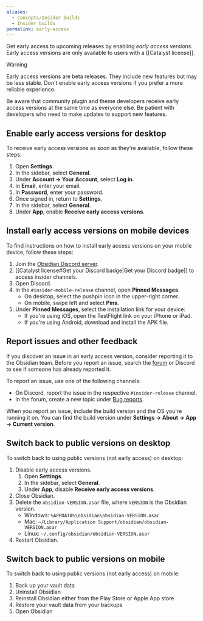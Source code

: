 ```yaml
---
aliases:
  - Concepts/Insider builds
  - Insider builds
permalink: early-access
---
```

Get early access to upcoming releases by enabling _early access versions_. Early access versions are only available to users with a [[Catalyst license]].

> [!warning]
> Early access versions are beta releases. They include new features but may be less stable. Don't enable early access versions if you prefer a more reliable experience.
> 
> Be aware that community plugin and theme developers receive early access versions at the same time as everyone else. Be patient with developers who need to make updates to support new features.

## Enable early access versions for desktop

To receive early access versions as soon as they're available, follow these steps:

1. Open **Settings**.
2. In the sidebar, select **General**.
3. Under **Account → Your Account**, select **Log in**.
4. In **Email**, enter your email.
5. In **Password**, enter your password.
6. Once signed in, return to **Settings**.
7. In the sidebar, select **General**.
8. Under **App**, enable **Receive early access versions**.

## Install early access versions on mobile devices

To find instructions on how to install early access versions on your mobile device, follow these steps:

1. Join the [Obsidian Discord server](https://discord.gg/veuWUTm).
2. [[Catalyst license#Get your Discord badge|Get your Discord badge]] to access insider channels.
3. Open Discord.
4. In the `#insider-mobile-release` channel, open **Pinned Messages**.
   - On desktop, select the pushpin icon in the upper-right corner.
   - On mobile, swipe left and select **Pins**.
5. Under **Pinned Messages**, select the installation link for your device:
   - If you're using iOS, open the TestFlight link on your iPhone or iPad.
   - If you're using Android, download and install the APK file.

## Report issues and other feedback

If you discover an issue in an early access version, consider reporting it to the Obsidian team. Before you report an issue, search the [forum](https://forum.obsidian.md/) or Discord to see if someone has already reported it.

To report an issue, use one of the following channels:

- On Discord, report the issue in the respective `#insider-release` channel.
- In the forum, create a new topic under [Bug reports](https://forum.obsidian.md/c/bug-reports/7).

When you report an issue, include the build version and the OS you're running it on. You can find the build version under **Settings → About → App → Current version**.

## Switch back to public versions on desktop

To switch back to using public versions (not early access) on desktop:

1. Disable early access versions.
   1. Open **Settings**.
   2. In the sidebar, select **General**.
   3. Under **App**, disable **Receive early access versions**.
2. Close Obsidian.
3. Delete the `obsidian-VERSION.asar` file, where `VERSION` is the Obsidian version.
   - Windows: `%APPDATA%\obsidian\obsidian-VERSION.asar`
   - Mac: `~/Library/Application Support/obsidian/obsidian-VERSION.asar`
   - Linux: `~/.config/obsidian/obsidian-VERSION.asar`
4. Restart Obsidian.

## Switch back to public versions on mobile

To switch back to using public versions (not early access) on mobile:

1. Back up your vault data
2. Uninstall Obsidian
3. Reinstall Obsidian either from the Play Store or Apple App store
4. Restore your vault data from your backups
5. Open Obsidian
